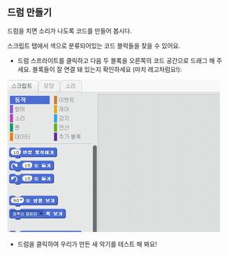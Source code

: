 ## 드럼 만들기

드럼을 치면 소리가 나도록 코드를 만들어 봅시다.

스크립트 탭에서 색으로 분류되어있는 코드 블럭들을 찾을 수 있어요.

+ 드럼 스프라이트를 클릭하고 다음 두 블록을 오른쪽의 코드 공간으로 드래그 해 주세요. 블록들이 잘 연결 돼 있는지 확인하세요 (마치 레고처럼요!):

![스크린 샷](images/connect-block.gif)

+ 드럼을 클릭하여 우리가 만든 새 악기를 테스트 해 봐요!